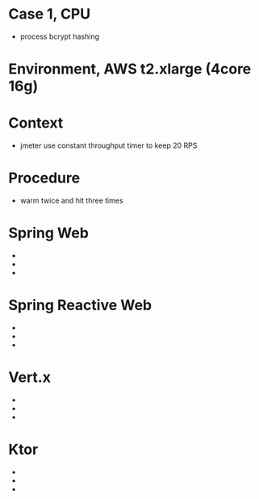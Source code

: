 # Case 1, CPU
* process bcrypt hashing

# Environment, AWS t2.xlarge (4core 16g)

# Context
* jmeter use constant throughput timer to keep 20 RPS

# Procedure
* warm twice and hit three times

# Spring Web
* [](https://b2etw.github.io/reactive-coroutine-performance-test/docs/cpu/cpu_mvc_case_1_1/index.html)
* [](https://b2etw.github.io/reactive-coroutine-performance-test/docs/cpu/cpu_mvc_case_1_2/index.html)
* [](https://b2etw.github.io/reactive-coroutine-performance-test/docs/cpu/cpu_mvc_case_1_3/index.html)

# Spring Reactive Web
* [](https://b2etw.github.io/reactive-coroutine-performance-test/docs/cpu/cpu_flux_case_1_1/index.html)
* [](https://b2etw.github.io/reactive-coroutine-performance-test/docs/cpu/cpu_flux_case_1_2/index.html)
* [](https://b2etw.github.io/reactive-coroutine-performance-test/docs/cpu/cpu_flux_case_1_3/index.html)

# Vert.x
* [](https://b2etw.github.io/reactive-coroutine-performance-test/docs/cpu/cpu_vertx_case_1_1/index.html)
* [](https://b2etw.github.io/reactive-coroutine-performance-test/docs/cpu/cpu_vertx_case_1_2/index.html)
* [](https://b2etw.github.io/reactive-coroutine-performance-test/docs/cpu/cpu_vertx_case_1_3/index.html)

# Ktor
* [](https://b2etw.github.io/reactive-coroutine-performance-test/docs/cpu/cpu_ktor_case_1_1/index.html)
* [](https://b2etw.github.io/reactive-coroutine-performance-test/docs/cpu/cpu_ktor_case_1_2/index.html)
* [](https://b2etw.github.io/reactive-coroutine-performance-test/docs/cpu/cpu_ktor_case_1_3/index.html)
